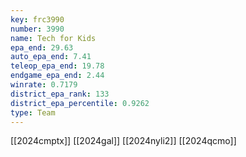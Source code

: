 ```yaml
---
key: frc3990
number: 3990
name: Tech for Kids
epa_end: 29.63
auto_epa_end: 7.41
teleop_epa_end: 19.78
endgame_epa_end: 2.44
winrate: 0.7179
district_epa_rank: 133
district_epa_percentile: 0.9262
type: Team
---
```

[[2024cmptx]]
[[2024gal]]
[[2024nyli2]]
[[2024qcmo]]
